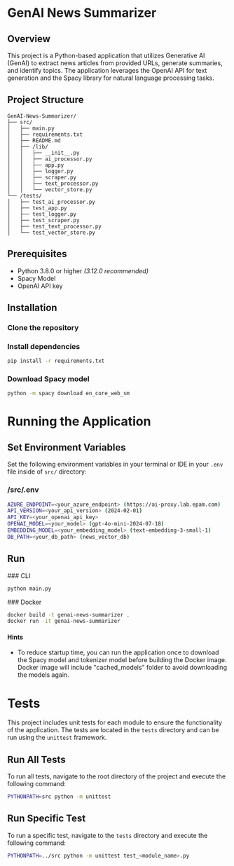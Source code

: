 # GenAI News Summarizer
## Overview
This project is a Python-based application that utilizes Generative AI (GenAI) to extract news articles from provided URLs, generate summaries, and identify topics. The application leverages the OpenAI API for text generation and the Spacy library for natural language processing tasks.

## Project Structure
```
GenAI-News-Summarizer/
├── src/
│   ├── main.py
│   ├── requirements.txt
│   ├── README.md
│   ├── /lib/
│   │   ├── __init__.py
│   │   ├── ai_processor.py
│   │   ├── app.py
│   │   ├── logger.py
│   │   ├── scraper.py
│   │   ├── text_processor.py
│   │   └── vector_store.py
└── /tests/
│   ├── test_ai_processor.py
│   ├── test_app.py
│   ├── test_logger.py
│   ├── test_scraper.py
│   ├── test_text_processor.py
│   └── test_vector_store.py
```

## Prerequisites
- Python 3.8.0 or higher *(3.12.0 recommended)*
- Spacy Model
- OpenAI API key


## Installation
### Clone the repository

### Install dependencies
```bash
pip install -r requirements.txt
```
### Download Spacy model
```bash
python -m spacy download en_core_web_sm
```


# Running the Application

## Set Environment Variables
Set the following environment variables in your terminal or IDE in your `.env` file inside of `src/` directory:

### /src/.env
```bash
AZURE_ENDPOINT=<your_azure_endpoint> (https://ai-proxy.lab.epam.com)
API_VERSION=<your_api_version> (2024-02-01)
API_KEY=<your_openai_api_key>
OPENAI_MODEL=<your_model> (gpt-4o-mini-2024-07-18)
EMBEDDING_MODEL=<your_embedding_model> (text-embedding-3-small-1)
DB_PATH=<your_db_path> (news_vector_db)
```

## Run

### CLI
```bash
python main.py
```
### Docker
```bash
docker build -t genai-news-summarizer .
docker run -it genai-news-summarizer
```

#### Hints
- To reduce startup time, you can run the application once to download the Spacy model and tokenizer model before building the Docker image. Docker image will include "cached_models" folder to avoid downloading the models again. 

# Tests
This project includes unit tests for each module to ensure the functionality of the application. The tests are located in the `tests` directory and can be run using the `unittest` framework.

## Run All Tests
To run all tests, navigate to the root directory of the project and execute the following command:
```bash
PYTHONPATH=src python -m unittest
```

## Run Specific Test
To run a specific test, navigate to the `tests` directory and execute the following command:
```bash
PYTHONPATH=../src python -m unittest test_<module_name>.py
```